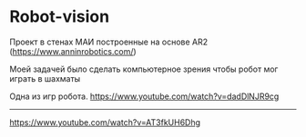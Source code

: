 # Robot-vision


Проект в стенах МАИ построенные на основе AR2 (https://www.anninrobotics.com/)

Моей задачей было сделать компьютерное зрения чтобы робот мог играть в шахматы

Одна из игр робота.
https://www.youtube.com/watch?v=dadDlNJR9cg
_____
https://www.youtube.com/watch?v=AT3fkUH6Dhg
